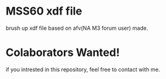 # MSS60 xdf file
brush up xdf file based on afv(NA M3 forum user) made.

# Colaborators Wanted! 
if you intrested in this repository, feel free to contact with me.